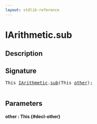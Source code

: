 ```yaml
---
layout: stdlib-reference
---
```


# IArithmetic\.sub

## Description





## Signature 

<pre>
<span class="code_keyword">This</span> <a href="/stdlib-reference/interfaces/IArithmetic/index" class="code_type">IArithmetic</a>.<a href="/stdlib-reference/interfaces/IArithmetic/sub">sub</a>(<span class="code_keyword">This</span> <a href="/stdlib-reference/interfaces/IArithmetic/sub#decl-other" class="code_param">other</a>);

</pre>

## Parameters

#### other  : This {#decl-other}

